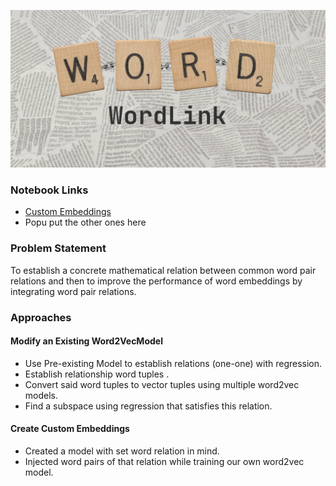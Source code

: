 ![banner](https://github.com/SigSegvSquad/WordLink/blob/master/assets/Wordlink.png)

### Notebook Links
- [Custom Embeddings](https://colab.research.google.com/drive/1wlRmxgJzMU0zxT7z5rZVKCgZRE7ZHg0t)
- Popu put the other ones here

### Problem Statement
To establish a concrete mathematical relation between common word pair relations and then to improve the performance of word embeddings by integrating word pair relations.

### Approaches
#### Modify an Existing Word2VecModel
- Use Pre-existing Model to establish relations (one-one) with regression.
- Establish relationship word tuples .
- Convert said word tuples to vector tuples using multiple word2vec models.
- Find a subspace using regression that satisfies this relation.

#### Create Custom Embeddings
- Created a model with set word relation in mind.
- Injected word pairs of that relation while training our own word2vec model.
